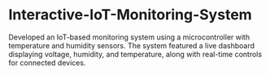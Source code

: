# Interactive-IoT-Monitoring-System
Developed an IoT-based monitoring system using a microcontroller with temperature and humidity sensors. The system featured a live dashboard displaying voltage, humidity, and temperature, along with real-time controls for connected devices.

